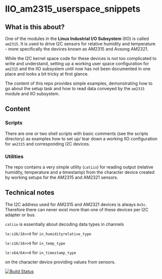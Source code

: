 # IIO_am2315_userspace_snippets

## What is this about?
One of the modules in the **Linux Industrial I/O Subsystem** (IIO) is called `am2315`. It is used to drive I2C sensors for relative humidity and temperature - more specifically the devices known as AM2315 and Aosong AM2321.

While the I2C kernel space code for these devices is not too complicated to write and understand, setting up a working user space configuration for `am2315` and the IIO subsystem until now has not been documented in one place and looks a bit tricky at first glance.

The content of this repo provides simple examples, demonstrating how to go about the setup task and how to read data conveyed by the `am2315` module and IIO subsystem.

## Content
### Scripts
There are one or two shell scripts with basic comments (see the scripts directory) as examples how to set up/ tear down a working IIO configuration for `am2315` and corresponding I2C devices.

### Utilities
The repo contains a very simple utility (`catiio`) for reading output (relative humidity, temperature and a timestamp) from the character device created by working setups for the AM2315 and AM2321 sensors.

## Technical notes
The I2C address used for AM2315 and AM2321 devices is always `0x5c`. Therefore there can never exist more than one of these devices per I2C adapter or bus.

`catiio` is essentially about decoding data types in channels

`le:s16/16>>0` for `in_humidityrelative_type`

`le:s16/16>>0` for `in_temp_type`

`le:s64/64>>0` for `in_timestamp_type`

on the character device providing values from sensors.

[![Build Status](https://travis-ci.org/shuntingyard/IIO_am2315_userspace_snippets.svg?branch=master)](https://travis-ci.org/shuntingyard/IIO_am2315_userspace_snippets)
